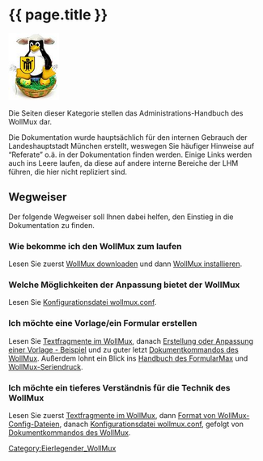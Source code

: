 # {{ page.title }}

![Eierlegender WollMux](../images/100px-Wollmux.jpg "Eierlegender WollMux")

Die Seiten dieser Kategorie stellen das Administrations-Handbuch des WollMux dar.

Die Dokumentation wurde hauptsächlich für den internen Gebrauch der Landeshauptstadt München erstellt, weswegen Sie häufiger Hinweise auf “Referate” o.ä. in der Dokumentation finden werden. Einige Links werden auch ins Leere laufen, da diese auf andere interne Bereiche der LHM führen, die hier nicht repliziert sind.

## Wegweiser

Der folgende Wegweiser soll Ihnen dabei helfen, den Einstieg in die Dokumentation zu finden.

### Wie bekomme ich den WollMux zum laufen

Lesen Sie zuerst [WollMux downloaden](../README.md) und dann [WollMux installieren](../Getting_Started.md).

### Welche Möglichkeiten der Anpassung bietet der WollMux

Lesen Sie [Konfigurationsdatei wollmux.conf](Konfigurationsdatei_wollmux_conf.md).

### Ich möchte eine Vorlage/ein Formular erstellen

Lesen Sie [Textfragmente im WollMux](Textfragmente_im_WollMux.md), danach [Erstellung oder Anpassung einer Vorlage - Beispiel](FormularMax/Erstellung_oder_Anpassung_einer_Vorlage_-_Beispiel.md) und zu guter letzt [Dokumentkommandos des WollMux](Dokumentkommandos_des_WollMux.md). Außerdem lohnt ein Blick ins [Handbuch des FormularMax](FormularMax/FormularMax.md) und [WollMux-Seriendruck](MailMerge/Seriendruck.md).

### Ich möchte ein tieferes Verständnis für die Technik des WollMux

Lesen Sie zuerst [Textfragmente im WollMux](Textfragmente_im_WollMux.md), dann [Format von WollMux-Config-Dateien](Format_von_WollMux-Config-Dateien.md), danach [Konfigurationsdatei wollmux.conf](Konfigurationsdatei_wollmux_conf.md), gefolgt von [Dokumentkommandos des WollMux](Dokumentkommandos_des_WollMux.md).

<Category:Eierlegender_WollMux>
